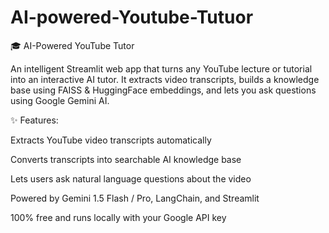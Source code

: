 # AI-powered-Youtube-Tutuor

🎓 AI-Powered YouTube Tutor

An intelligent Streamlit web app that turns any YouTube lecture or tutorial into an interactive AI tutor.
It extracts video transcripts, builds a knowledge base using FAISS & HuggingFace embeddings, and lets you ask questions using Google Gemini AI.

✨ Features:

Extracts YouTube video transcripts automatically

Converts transcripts into searchable AI knowledge base

Lets users ask natural language questions about the video

Powered by Gemini 1.5 Flash / Pro, LangChain, and Streamlit

100% free and runs locally with your Google API key
